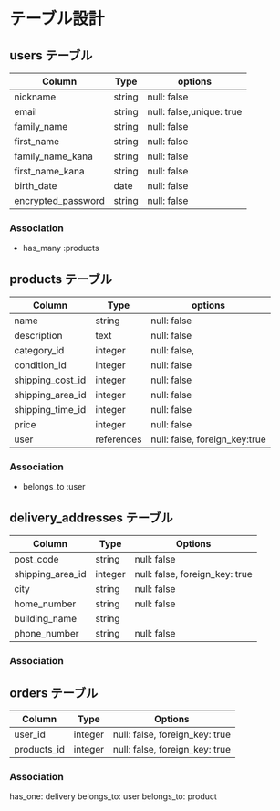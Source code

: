 # テーブル設計

## users テーブル

|  Column             |  Type   |  options                  |
|  ---------------    |  ------ |  -----------              |
|  nickname           |  string |  null: false              |
|  email              |  string |  null: false,unique: true |
|  family_name        |  string |  null: false              |
|  first_name         |  string |  null: false              |
|  family_name_kana   |  string |  null: false              |
|  first_name_kana    |  string |  null: false              |
|  birth_date         |  date   |  null: false              |
|  encrypted_password |  string |  null: false              |
### Association

- has_many :products


## products テーブル

|  Column           |  Type      |  options                       |
|  ---------------- |  --------- |  -----------                   |
|  name             |  string    |  null: false                   |
|  description      |  text      |  null: false                   |
|  category_id      |  integer   |  null: false,                  |
|  condition_id     |  integer   |  null: false                   |
|  shipping_cost_id |  integer   |  null: false                   |
|  shipping_area_id |  integer   |  null: false                   |
|  shipping_time_id |  integer   |  null: false                   |
|  price            |  integer   |  null: false                   |
|  user             |  references|  null: false, foreign_key:true |
### Association

- belongs_to :user


## delivery_addresses テーブル

| Column          | Type       | Options                        |
| -------------   | ---------- | ------------------------------ |
| post_code       | string     | null: false                    |
| shipping_area_id| integer    | null: false, foreign_key: true |
| city            | string     | null: false                    |
| home_number     | string     | null: false                    |
| building_name   | string     |                                |
| phone_number    | string     | null: false                    |


### Association


## orders テーブル

| Column          | Type       | Options                        |
| -------------   | ---------- | ------------------------------ |
| user_id         | integer    | null: false, foreign_key: true |
| products_id     | integer    | null: false, foreign_key: true |

### Association

has_one: delivery
belongs_to: user
belongs_to: product